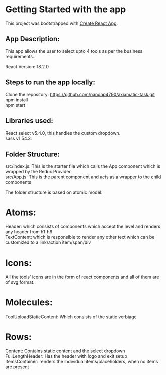 # Getting Started with the app

This project was bootstrapped with [Create React App](https://github.com/facebook/create-react-app).

## App Description:
This app allows the user to select upto 4 tools as per the business requirements.

React Version:
18.2.0

## Steps to run the app locally:
Clone the repository: https://github.com/nandap4790/axiamatic-task.git<br>
npm install<br>
npm start

## Libraries used:
React select v5.4.0, this handles the custom dropdown.<br>
sass v1.54.3.

## Folder Structure:
src/index.js: This is the starter file which calls the App component which is wrapped by the Redux Provider.<br>
src/App.js: This is the parent component and acts as a wrapper to the child components

The folder structure is based on atomic model:
# Atoms:
Header: which consists of components which accept the level and renders any header from h1-h6<br>
TextContent: which is responsible to render any other text which can be customized to a link/action item/span/div

# Icons:
All the tools' icons are in the form of react components and all of them are of svg format.

# Molecules:
ToolUploadStaticContent: Which consists of the static verbiage

# Rows:
Content: Contains static content and the select dropdown<br>
FullLengthHeader: Has the header with logo and exit setup<br>
ItemsContainer: renders the individual items/placeholders, when no items are present



